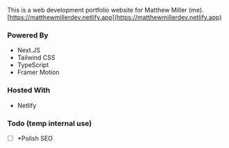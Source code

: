 This is a web development portfolio website for Matthew Miller (me).
[https://matthewmillerdev.netlify.app](https://matthewmillerdev.netlify.app)

### Powered By
- Next.JS
- Tailwind CSS
- TypeScript
- Framer Motion

### Hosted With
- Netlify


### Todo (temp internal use)

- [ ] *Polish SEO
